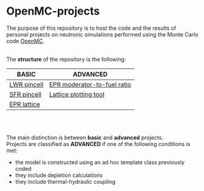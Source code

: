 # OpenMC-projects

The purpose of this repository is to host the code and the results of personal projects on neutronic simulations performed using the Monte Carlo code [OpenMC](https://openmc.org/).
<br></br>

The **structure** of the repository is the following:

|BASIC                              |ADVANCED                                                     |
|-----------------------------------|-------------------------------------------------------------|
|[LWR pincell](./basic/LWR_pincell/)|[EPR moderator-to-fuel ratio](./advanced/EPR_mod_fuel_ratio/)|
|[SFR pincell](./basic/SFR_pincell/)|[Lattice plotting tool](./advanced/EPR_lattice_table/)       |
|[EPR lattice](./basic/EPR_lattice/)|                                                             |

<br></br>


The main distinction is between **basic** and **advanced** projects.\
Projects are classified as **ADVANCED** if one of the following conditions is met:
- the model is constructed using an ad hoc template class previously coded
- they include depletion calculations
- they include thermal-hydraulic coupling




